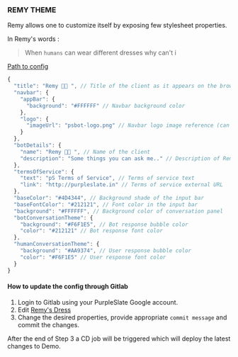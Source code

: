 ### REMY THEME

Remy allows one to customize itself by exposing few stylesheet properties.
  
In Remy's words :
> When `humans` can wear different dresses why can't i

[Path to config](https://gitlab.com/purpleslate/ps-public/blob/master/src/theme/remy-dress.json)

```javascript
{
  "title": "Remy 👨‍🍳 ", // Title of the client as it appears on the browser window
  "navbar": {
    "appBar": {
      "background": "#FFFFFF" // Navbar background color
    },
    "logo": {
      "imageUrl": "psbot-logo.png" // Navbar logo image reference (can be external URL as well)
    }
  },
  "botDetails": {
    "name": "Remy 👨‍🍳 ", // Name of the client
    "description": "Some things you can ask me.." // Description of Remy context
  },
  "termsOfService": {
    "text": "pS Terms of Service", // Terms of service text
    "link": "http://purpleslate.in" // Terms of service external URL
  },
  "baseColor": "#4D4344", // Background shade of the input bar
  "baseFontColor": "#212121", // Font color in the input bar
  "background": "#FFFFFF", // Background color of conversation panel
  "botConversationTheme": {
    "background": "#F6F1E5", // Bot response bubble color
    "color": "#212121" // Bot response font color
  },
  "humanConversationTheme": {
    "background": "#AA9374", // User response bubble color
    "color": "#F6F1E5" // User response font color
  }
}
```

#### How to update the config through Gitlab

1. Login to Gitlab using your PurpleSlate Google account.
2. Edit [Remy's Dress](https://gitlab.com/purpleslate/ps-public/edit/master/src/theme/remy-dress.json)
3. Change the desired properties, provide appropriate `commit message` and commit the changes.

After the end of Step 3 a CD job will be triggered which will deploy the latest changes to Demo.
 